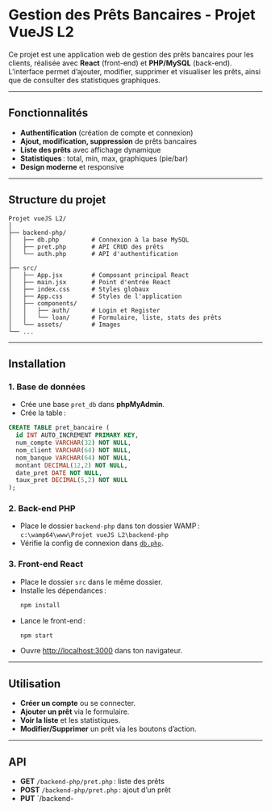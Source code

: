 # Gestion des Prêts Bancaires - Projet VueJS L2

Ce projet est une application web de gestion des prêts bancaires pour les clients, réalisée avec **React** (front-end) et **PHP/MySQL** (back-end).  
L’interface permet d’ajouter, modifier, supprimer et visualiser les prêts, ainsi que de consulter des statistiques graphiques.

---

## Fonctionnalités

- **Authentification** (création de compte et connexion)
- **Ajout, modification, suppression** de prêts bancaires
- **Liste des prêts** avec affichage dynamique
- **Statistiques** : total, min, max, graphiques (pie/bar)
- **Design moderne** et responsive

---

## Structure du projet

```
Projet vueJS L2/
│
├── backend-php/
│   ├── db.php         # Connexion à la base MySQL
│   ├── pret.php       # API CRUD des prêts
│   └── auth.php       # API d'authentification
│
├── src/
│   ├── App.jsx        # Composant principal React
│   ├── main.jsx       # Point d'entrée React
│   ├── index.css      # Styles globaux
│   ├── App.css        # Styles de l'application
│   ├── components/
│   │   ├── auth/      # Login et Register
│   │   └── loan/      # Formulaire, liste, stats des prêts
│   └── assets/        # Images
└── ...
```

---

## Installation

### 1. **Base de données**

- Crée une base `pret_db` dans **phpMyAdmin**.
- Crée la table :

```sql
CREATE TABLE pret_bancaire (
  id INT AUTO_INCREMENT PRIMARY KEY,
  num_compte VARCHAR(32) NOT NULL,
  nom_client VARCHAR(64) NOT NULL,
  nom_banque VARCHAR(64) NOT NULL,
  montant DECIMAL(12,2) NOT NULL,
  date_pret DATE NOT NULL,
  taux_pret DECIMAL(5,2) NOT NULL
);
```

### 2. **Back-end PHP**

- Place le dossier `backend-php` dans ton dossier WAMP :  
  `c:\wamp64\www\Projet vueJS L2\backend-php`
- Vérifie la config de connexion dans [`db.php`](backend-php/db.php).

### 3. **Front-end React**

- Place le dossier `src` dans le même dossier.
- Installe les dépendances :
  ```bash
  npm install
  ```
- Lance le front-end :
  ```bash
  npm start
  ```
- Ouvre [http://localhost:3000](http://localhost:3000) dans ton navigateur.

---

## Utilisation

- **Créer un compte** ou se connecter.
- **Ajouter un prêt** via le formulaire.
- **Voir la liste** et les statistiques.
- **Modifier/Supprimer** un prêt via les boutons d’action.

---

## API

- **GET** `/backend-php/pret.php` : liste des prêts
- **POST** `/backend-php/pret.php` : ajout d’un prêt
- **PUT** `/backend-